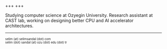 +++
+++

Studying computer science at Ozyegin University. Research assistant at CAST lab, working on designing better CPU and AI accelerator architectures.

---
<sub><sup>selim (at) selimsandal (dot) com</sup></sub>\
<sub><sup>selim (dot) sandal (at) ozu (dot) edu (dot) tr</sup></sub>
